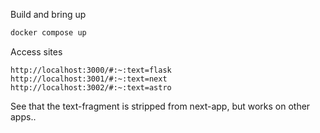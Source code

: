 Build and bring up

```bash
docker compose up
```

Access sites 

```
http://localhost:3000/#:~:text=flask
http://localhost:3001/#:~:text=next
http://localhost:3002/#:~:text=astro
```

See that the text-fragment is stripped from next-app, but works on other apps..


